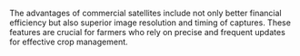 The advantages of commercial satellites include not only better financial efficiency but also superior image resolution and timing of captures. These features are crucial for farmers who rely on precise and frequent updates for effective crop management.
